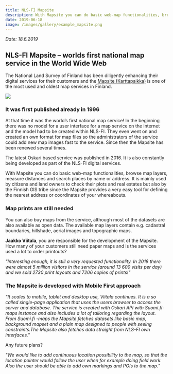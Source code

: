 ```yaml
---
title: NLS-FI Mapsite
description: With Mapsite you can do basic web-map functionalities, browse map layers, measure distances and search places by name or address. It is mainly used by citizens and land owners to check their plots and real estates
date: 2019-06-18
image: /images/gallery/example_mapsite.png
---
```


*Date: 18.6.2019*

## NLS-FI Mapsite – worlds first national map service in the World Wide Web

The National Land Survey of Finland has been diligently enhancing their digital services for their customers and the [Mapsite (Karttapaikka)](https://asiointi.maanmittauslaitos.fi/karttapaikka/?lang=en) is one of the most used and oldest map services in Finland.

<img src="/images/gallery/example_mapsite.png"  class="img-responsive"/>

### It was first published already in 1996

At that time it was the world’s first national map service!
In the beginning there was no model for a user interface for a map service on the internet and the model had to be created within NLS-FI. They even went on and created an own format for map files so the administrators of the service could add new map images fast to the service. Since then the Mapsite has been renewed several times. 

The latest Oskari based service was published in 2016. It is also constantly being developed as part of the NLS-FI digital services.

With Mapsite you can do basic web-map functionalities, browse map layers, measure distances and search places by name or address. It is mainly used by citizens and land owners to check their plots and real estates but also by the Finnish GIS tribe since the Mapsite provides a very easy tool for defining the nearest address or coordinates of your whereabouts.

### Map prints are still needed
You can also buy maps from the service, although most of the datasets are also available as open data. The available map layers contain e.g. cadastral boundaries, hillshade, aerial images and topographic maps.

**Jaakko Viitala**, you are responsible for the development of the Mapsite. How many of your customers still need paper maps and is the services used a lot to order printouts?

_"Interesting enough, it is still a very requested functionality. 
In 2018 there were almost 5 million visitors in the service (around 13 600 visits per day) and we sold 2730 print layouts and 7206 copies of prints!"_

### The Mapsite is developed with Mobile First approach

_"It scales to mobile, tablet and desktop use, Viitala continues. It is a so called single-page application that uses the users browser to access the server and database. The service is created with Oskari API with Suomi.fi-maps instance and also includes a lot of tailoring regarding the layout. From Suomi.fi -maps the Mapsite fetches datasets like basic map, background mapset and a plain map designed to people with seeing constraints.The Mapsite also fetches data straight from NLS-FI own interfaces."_

Any future plans?

_"We would like to add continuous location possibility to the map, so that the location pointer would follow the user when for example doing field work. Also the user should be able to add own markings and POIs to the map."_
